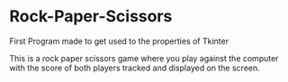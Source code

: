 # Rock-Paper-Scissors
First Program made to get used to the properties of Tkinter

This is a rock paper scissors game where you play against the computer with the score of both players tracked and displayed on the screen.
